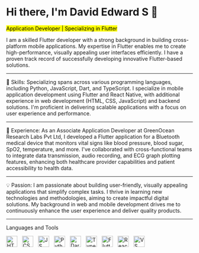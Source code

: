 # Hi there, I'm David Edward S 👋
<mark>Application Developer | Specializing in Flutter</mark>

I am a skilled Flutter developer with a strong background in building cross-platform mobile applications. My expertise in Flutter enables me to create high-performance, visually appealing user interfaces efficiently. I have a proven track record of successfully developing innovative Flutter-based solutions.

---
🚀 Skills:
Specializing spans across various programming languages, including Python, JavaScript, Dart, and TypeScript. I specialize in mobile application development using Flutter and React Native, with additional experience in web development (HTML, CSS, JavaScript) and backend solutions. I'm proficient in delivering scalable applications with a focus on user experience and performance.

---
🔭 Experience:
As an Associate Application Developer at GreenOcean Research Labs Pvt Ltd, I developed a Flutter application for a Bluetooth medical device that monitors vital signs like blood pressure, blood sugar, SpO2, temperature, and more. I've collaborated with cross-functional teams to integrate data transmission, audio recording, and ECG graph plotting features, enhancing both healthcare provider capabilities and patient accessibility to health data.

---
💡 Passion:
I am passionate about building user-friendly, visually appealing applications that simplify complex tasks. I thrive in learning new technologies and methodologies, aiming to create impactful digital solutions. My background in web and mobile development drives me to continuously enhance the user experience and deliver quality products.

---
Languages and Tools

<img align="left" alt="HTML" width="30px" style="padding-right:10px;" src="https://cdn.jsdelivr.net/gh/devicons/devicon/icons/html5/html5-original.svg" /> 
<img align="left" alt="CSS" width="30px" style="padding-right:10px;" src="https://cdn.jsdelivr.net/gh/devicons/devicon/icons/css3/css3-original.svg" /> 
<img align="left" alt="JS" width="30px" style="padding-right:10px;" src="https://cdn.jsdelivr.net/gh/devicons/devicon/icons/javascript/javascript-original.svg" /> 
<img align="left" alt="Python" width="30px" style="padding-right:10px;" src="https://cdn.jsdelivr.net/gh/devicons/devicon/icons/python/python-original.svg" /> 
<img align="left" alt="Dart" width="30px" style="padding-right:10px;" src="https://cdn.jsdelivr.net/gh/devicons/devicon/icons/dart/dart-original.svg" /> 
<img align="left" alt="TypeScript" width="30px" style="padding-right:10px;" src="https://cdn.jsdelivr.net/gh/devicons/devicon/icons/typescript/typescript-original.svg"/>
<img align="left" alt="Flutter" width="30px" style="padding-right:10px;" src="https://cdn.jsdelivr.net/gh/devicons/devicon/icons/flutter/flutter-original.svg" /> 
<img align="left" alt="React Native" width="30px" style="padding-right:10px;" src="https://cdn.jsdelivr.net/gh/devicons/devicon/icons/react/react-original.svg" /> 
<img align="left" alt="VS Code" width="30px" style="padding-right:10px;" src="https://cdn.jsdelivr.net/gh/devicons/devicon/icons/vscode/vscode-original.svg" /> 
<!--<img align="left" alt="GIT" width="30px" style="padding-right:10px;" src="https://cdn.jsdelivr.net/gh/devicons/devicon/icons/git/git-original.svg" />  -->
<br />
